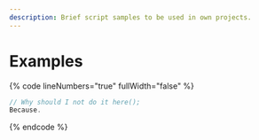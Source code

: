 ```yaml
---
description: Brief script samples to be used in own projects.
---
```


# Examples



{% code lineNumbers="true" fullWidth="false" %}
```csharp
// Why should I not do it here();
Because.
```
{% endcode %}
